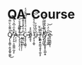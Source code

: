 # QA-Course
Q̸̡̢͎̼͇̠͎̲̭̗̳̟̫͇̄̎͌̃̆̀̏̿͗̽̚͜͝
̵̨͎̗͍̣͈̤͇̪̦̺̞̙͒̋̽̅̉͆̆́͐̂̕A̶̗̜̞͐ͅ
̸̨̦̥͙͕͎̯̣̦̖̑̓̎͆͝-̵̧̛̲͉̫̭̝̥̘̞̹̹̃̆̿̿̊̄͋̑͝
̵͖͓͉͔̠̪̅̓̎͑̽̐̊͊̎̓Ç̴̖͍̝͔̳͍̣̈́̓̈́̉̊̽͒̐͆̌͋́̓
̶̹̂ȍ̸̼̖͍̘̃̊̽
̷̧͎̘͎͚͛̈́̔͛̈́̑̉̐̐͛̕͘͘͝͝ͅǘ̵̼̒̂̀̌̓͘
̵͈̘͓̄̀͋̌̆ŗ̵͖̳̗͍͚̲͉̱̱̝̖͚̝̙̊̅̄͠
̸̨̛͙͉͍̺̯̓̾͛̽̽̋͂̅͂̀̑͘̕ş̸̢̡̡̜̳̯̝̟̯̪̲͎͍̃́̔̔̈̀̄͑̂͗̓͆̚͘
̷̧̖̬̗̲̼̲̐̓̈́̀͝e̴̟̬̫̪͇̮̙̍̀̚ͅ
